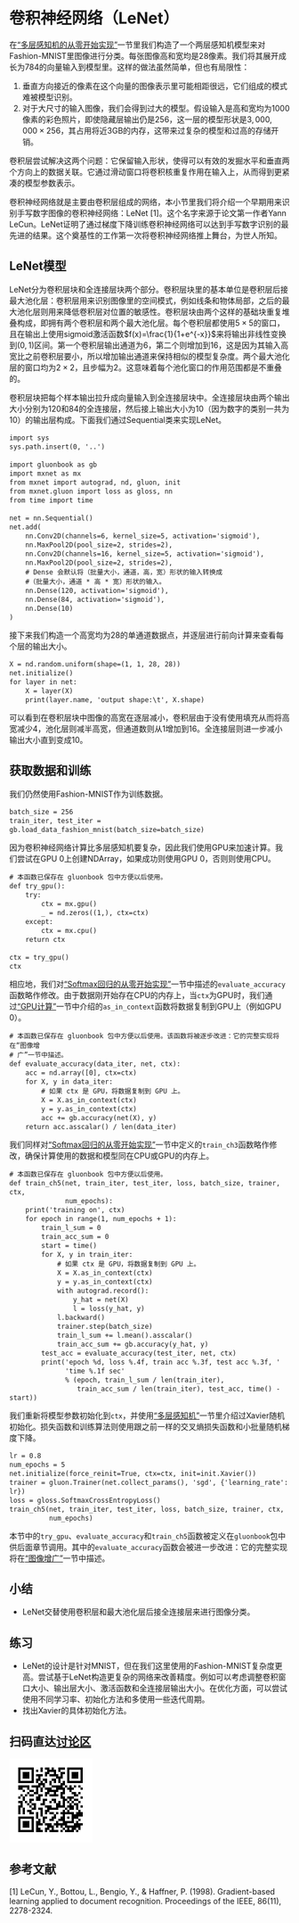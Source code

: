 # 卷积神经网络（LeNet）

在[“多层感知机的从零开始实现”](../chapter_deep-learning-basics/mlp-scratch.md)一节里我们构造了一个两层感知机模型来对Fashion-MNIST里图像进行分类。每张图像高和宽均是28像素。我们将其展开成长为784的向量输入到模型里。这样的做法虽然简单，但也有局限性：

1. 垂直方向接近的像素在这个向量的图像表示里可能相距很远，它们组成的模式难被模型识别。
2. 对于大尺寸的输入图像，我们会得到过大的模型。假设输入是高和宽均为1000像素的彩色照片，即使隐藏层输出仍是256，这一层的模型形状是$3,000,000\times 256$，其占用将近3GB的内存，这带来过复杂的模型和过高的存储开销。

卷积层尝试解决这两个问题：它保留输入形状，使得可以有效的发掘水平和垂直两个方向上的数据关联。它通过滑动窗口将卷积核重复作用在输入上，从而得到更紧凑的模型参数表示。

卷积神经网络就是主要由卷积层组成的网络，本小节里我们将介绍一个早期用来识别手写数字图像的卷积神经网络：LeNet [1]。这个名字来源于论文第一作者Yann LeCun。LeNet证明了通过梯度下降训练卷积神经网络可以达到手写数字识别的最先进的结果。这个奠基性的工作第一次将卷积神经网络推上舞台，为世人所知。

## LeNet模型

LeNet分为卷积层块和全连接层块两个部分。卷积层块里的基本单位是卷积层后接最大池化层：卷积层用来识别图像里的空间模式，例如线条和物体局部，之后的最大池化层则用来降低卷积层对位置的敏感性。卷积层块由两个这样的基础块重复堆叠构成，即拥有两个卷积层和两个最大池化层。每个卷积层都使用$5\times 5$的窗口，且在输出上使用sigmoid激活函数$f(x)=\frac{1}{1+e^{-x}}$来将输出非线性变换到$(0,1)$区间。第一个卷积层输出通道为6，第二个则增加到16，这是因为其输入高宽比之前卷积层要小，所以增加输出通道来保持相似的模型复杂度。两个最大池化层的窗口均为$2\times 2$，且步幅为2。这意味着每个池化窗口的作用范围都是不重叠的。

卷积层块把每个样本输出拉升成向量输入到全连接层块中。全连接层块由两个输出大小分别为120和84的全连接层，然后接上输出大小为10（因为数字的类别一共为10）的输出层构成。下面我们通过Sequential类来实现LeNet。

```{.python .input}
import sys
sys.path.insert(0, '..')

import gluonbook as gb
import mxnet as mx
from mxnet import autograd, nd, gluon, init
from mxnet.gluon import loss as gloss, nn
from time import time

net = nn.Sequential()
net.add(
    nn.Conv2D(channels=6, kernel_size=5, activation='sigmoid'),
    nn.MaxPool2D(pool_size=2, strides=2),
    nn.Conv2D(channels=16, kernel_size=5, activation='sigmoid'),
    nn.MaxPool2D(pool_size=2, strides=2),
    # Dense 会默认将（批量大小，通道，高，宽）形状的输入转换成
    #（批量大小，通道 * 高 * 宽）形状的输入。
    nn.Dense(120, activation='sigmoid'),
    nn.Dense(84, activation='sigmoid'),
    nn.Dense(10)
)
```

接下来我们构造一个高宽均为28的单通道数据点，并逐层进行前向计算来查看每个层的输出大小。

```{.python .input}
X = nd.random.uniform(shape=(1, 1, 28, 28))
net.initialize()
for layer in net:
    X = layer(X)
    print(layer.name, 'output shape:\t', X.shape)
```

可以看到在卷积层块中图像的高宽在逐层减小，卷积层由于没有使用填充从而将高宽减少4，池化层则减半高宽，但通道数则从1增加到16。全连接层则进一步减小输出大小直到变成10。

## 获取数据和训练


我们仍然使用Fashion-MNIST作为训练数据。

```{.python .input}
batch_size = 256
train_iter, test_iter = gb.load_data_fashion_mnist(batch_size=batch_size)
```

因为卷积神经网络计算比多层感知机要复杂，因此我们使用GPU来加速计算。我们尝试在GPU 0上创建NDArray，如果成功则使用GPU 0，否则则使用CPU。

```{.python .input}
# 本函数已保存在 gluonbook 包中方便以后使用。
def try_gpu():
    try:
        ctx = mx.gpu()
        _ = nd.zeros((1,), ctx=ctx)
    except:
        ctx = mx.cpu()
    return ctx

ctx = try_gpu()
ctx
```

相应地，我们对[“Softmax回归的从零开始实现”](../chapter_deep-learning-basics/softmax-regression-scratch.md)一节中描述的`evaluate_accuracy`函数略作修改。由于数据刚开始存在CPU的内存上，当`ctx`为GPU时，我们通过[“GPU计算”](../chapter_deep-learning-computation/use-gpu.md)一节中介绍的`as_in_context`函数将数据复制到GPU上（例如GPU 0）。

```{.python .input}
# 本函数已保存在 gluonbook 包中方便以后使用。该函数将被逐步改进：它的完整实现将在“图像增
# 广”一节中描述。
def evaluate_accuracy(data_iter, net, ctx):
    acc = nd.array([0], ctx=ctx)
    for X, y in data_iter:
        # 如果 ctx 是 GPU，将数据复制到 GPU 上。
        X = X.as_in_context(ctx)
        y = y.as_in_context(ctx)
        acc += gb.accuracy(net(X), y)
    return acc.asscalar() / len(data_iter)
```

我们同样对[“Softmax回归的从零开始实现”](../chapter_deep-learning-basics/softmax-regression-scratch.md)一节中定义的`train_ch3`函数略作修改，确保计算使用的数据和模型同在CPU或GPU的内存上。

```{.python .input}
# 本函数已保存在 gluonbook 包中方便以后使用。
def train_ch5(net, train_iter, test_iter, loss, batch_size, trainer, ctx,
              num_epochs):
    print('training on', ctx)
    for epoch in range(1, num_epochs + 1):
        train_l_sum = 0
        train_acc_sum = 0
        start = time()
        for X, y in train_iter:
            # 如果 ctx 是 GPU，将数据复制到 GPU 上。
            X = X.as_in_context(ctx)
            y = y.as_in_context(ctx)
            with autograd.record():
                y_hat = net(X)
                l = loss(y_hat, y)
            l.backward()
            trainer.step(batch_size)
            train_l_sum += l.mean().asscalar()
            train_acc_sum += gb.accuracy(y_hat, y)
        test_acc = evaluate_accuracy(test_iter, net, ctx)
        print('epoch %d, loss %.4f, train acc %.3f, test acc %.3f, '
              'time %.1f sec'
              % (epoch, train_l_sum / len(train_iter),
                 train_acc_sum / len(train_iter), test_acc, time() - start))
```

我们重新将模型参数初始化到`ctx`，并使用[“多层感知机”](../chapter_deep-learning-basics/mlp.md)一节里介绍过Xavier随机初始化。损失函数和训练算法则使用跟之前一样的交叉熵损失函数和小批量随机梯度下降。

```{.python .input}
lr = 0.8
num_epochs = 5
net.initialize(force_reinit=True, ctx=ctx, init=init.Xavier())
trainer = gluon.Trainer(net.collect_params(), 'sgd', {'learning_rate': lr})
loss = gloss.SoftmaxCrossEntropyLoss()
train_ch5(net, train_iter, test_iter, loss, batch_size, trainer, ctx,
          num_epochs)
```

本节中的`try_gpu`、`evaluate_accuracy`和`train_ch5`函数被定义在`gluonbook`包中供后面章节调用。其中的`evaluate_accuracy`函数会被进一步改进：它的完整实现将在[“图像增广”](../chapter_computer-vision/image-augmentation.md)一节中描述。


## 小结

* LeNet交替使用卷积层和最大池化层后接全连接层来进行图像分类。

## 练习

- LeNet的设计是针对MNIST，但在我们这里使用的Fashion-MNIST复杂度更高。尝试基于LeNet构造更复杂的网络来改善精度。例如可以考虑调整卷积窗口大小、输出层大小、激活函数和全连接层输出大小。在优化方面，可以尝试使用不同学习率、初始化方法和多使用一些迭代周期。
- 找出Xavier的具体初始化方法。

## 扫码直达[讨论区](https://discuss.gluon.ai/t/topic/737)

![](../img/qr_cnn-gluon.svg)

## 参考文献

[1] LeCun, Y., Bottou, L., Bengio, Y., & Haffner, P. (1998). Gradient-based learning applied to document recognition. Proceedings of the IEEE, 86(11), 2278-2324.
